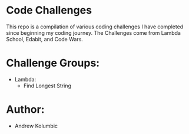 # Code Challenges

This repo is a compilation of various coding challenges I have completed since beginning my coding journey. The Challenges come from Lambda School, Edabit, and Code Wars.

# Challenge Groups:
- Lambda:
    * Find Longest String

# Author: 
- Andrew Kolumbic
